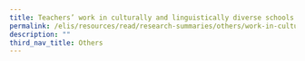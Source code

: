 ```yaml
---
title: Teachers’ work in culturally and linguistically diverse schools
permalink: /elis/resources/read/research-summaries/others/work-in-culturally-and-linguistically-diverse-schools/
description: ""
third_nav_title: Others
---
```

